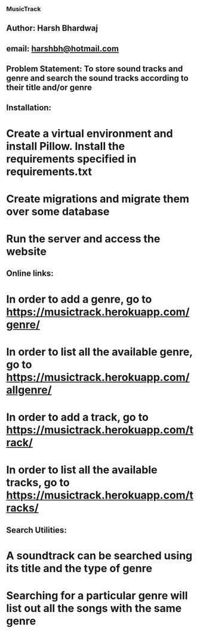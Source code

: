 ### MusicTrack ###


## Author: Harsh Bhardwaj ##
## email: harshbh@hotmail.com ##

## Problem Statement: To store sound tracks and genre and search the sound tracks according to their title and/or genre ##


## Installation: ##

# Create a virtual environment and install Pillow. Install the requirements specified in requirements.txt #
# Create migrations and migrate them over some database #
# Run the server and access the website #


## Online links: ##

# In order to add a genre, go to https://musictrack.herokuapp.com/genre/ #
# In order to list all the available genre, go to https://musictrack.herokuapp.com/allgenre/ #
# In order to add a track, go to https://musictrack.herokuapp.com/track/ #
# In order to list all the available tracks, go to https://musictrack.herokuapp.com/tracks/ #


## Search Utilities: ##

# A soundtrack can be searched using its title and the type of genre #
# Searching for a particular genre will list out all the songs with the same genre #




